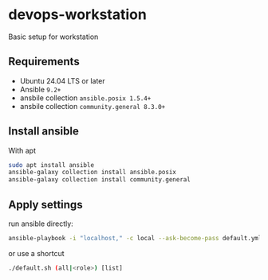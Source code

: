 # devops-workstation

Basic setup for workstation

## Requirements

* Ubuntu 24.04 LTS or later
* Ansible `9.2+`
* ansbile collection `ansible.posix 1.5.4+`
* ansbile collection `community.general 8.3.0+`

## Install ansible

With apt

```bash
sudo apt install ansible
ansible-galaxy collection install ansible.posix
ansible-galaxy collection install community.general
```

## Apply settings

run ansible directly:
```bash
ansible-playbook -i "localhost," -c local --ask-become-pass default.yml
```

or use a shortcut
```bash
./default.sh (all|<role>) [list]
```
